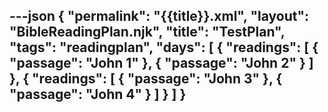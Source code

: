 ---json
{
"permalink": "{{title}}.xml",
  "layout": "BibleReadingPlan.njk",
  "title": "TestPlan",
  "tags": "readingplan",
  "days": [
    {
      "readings": [
        {
          "passage": "John 1"
        },
        {
          "passage": "John 2"
        }
      ]
    },
    {
      "readings": [
        {
          "passage": "John 3"
        },
        {
          "passage": "John 4"
        }
      ]
    }
  ]
}
---